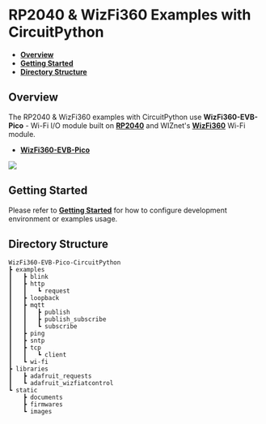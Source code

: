 # RP2040 & WizFi360 Examples with CircuitPython

- [**Overview**](#overview)
- [**Getting Started**](#getting_started)
- [**Directory Structure**](#directory_structure)



<a name="overview"></a>
## Overview

The RP2040 & WizFi360 examples with CircuitPython use **WizFi360-EVB-Pico** - Wi-Fi I/O module built on [**RP2040**][link-rp2040] and WIZnet's [**WizFi360**][link-wizfi360] Wi-Fi module.

- [**WizFi360-EVB-Pico**][link-wizfi360-evb-pico]

![][link-wizfi360-evb-pico_main]



<a name="getting_started"></a>
## Getting Started

Please refer to [**Getting Started**][link-getting_started] for how to configure development environment or examples usage.



<a name="directory_structure"></a>
## Directory Structure

```
WizFi360-EVB-Pico-CircuitPython
┣ examples
┃   ┣ blink
┃   ┣ http
┃   ┃   ┗ request
┃   ┣ loopback
┃   ┣ mqtt
┃   ┃   ┣ publish
┃   ┃   ┣ publish_subscribe
┃   ┃   ┗ subscribe
┃   ┣ ping
┃   ┣ sntp
┃   ┣ tcp
┃   ┃   ┗ client
┃   ┗ wi-fi
┣ libraries
┃   ┣ adafruit_requests
┃   ┗ adafruit_wizfiatcontrol
┗ static
    ┣ documents
    ┣ firmwares
    ┗ images
```



<!--
Link
-->

[link-rp2040]: https://www.raspberrypi.org/products/rp2040/
[link-wizfi360]: https://docs.wiznet.io/Product/Wi-Fi-Module/WizFi360/wizfi360
[link-wizfi360-evb-pico]: https://docs.wiznet.io/Product/Open-Source-Hardware/wizfi360-evb-pico
[link-wizfi360-evb-pico_main]: https://github.com/Wiznet/WizFi360-EVB-Pico-CircuitPython/blob/main/static/images/wizfi360-evb-pico_main.png
[link-getting_started]: https://github.com/Wiznet/WizFi360-EVB-Pico-CircuitPython/blob/main/static/documents/getting_started.md
